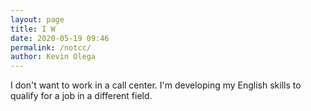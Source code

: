 ```yaml
--- 
layout: page
title: I W
date: 2020-05-19 09:46
permalink: /notcc/ 
author: Kevin Olega 
--- 
```


I don't want to work in a call center. I'm developing my English skills to qualify for a job in a different field.